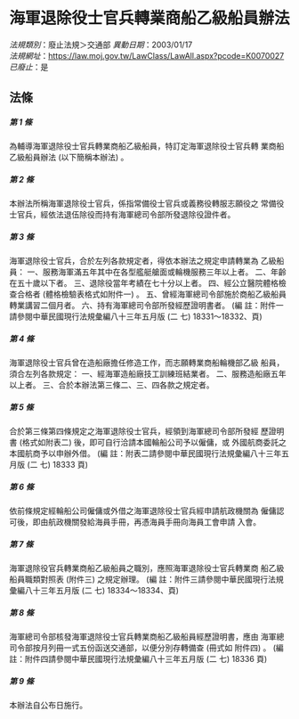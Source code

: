 # 海軍退除役士官兵轉業商船乙級船員辦法

*法規類別*：廢止法規＞交通部
*異動日期*：2003/01/17  
*法規網址*：https://law.moj.gov.tw/LawClass/LawAll.aspx?pcode=K0070027
*已廢止*：是


## 法條
##### 第 1 條
為輔導海軍退除役士官兵轉業商船乙級船員，特訂定海軍退除役士官兵轉
業商船乙級船員辦法 (以下簡稱本辦法) 。

##### 第 2 條
本辦法所稱海軍退除役士官兵，係指常備役士官兵或義務役轉服志願役之
常備役士官兵，經依法退伍除役而持有海軍總司令部所發退除役證件者。

##### 第 3 條
海軍退除役士官兵，合於左列各款規定者，得依本辦法之規定申請轉業為
乙級船員：
一、服務海軍滿五年其中在各型艦艇艙面或輪機服務三年以上者。
二、年齡在五十歲以下者。
三、退除役當年考績在七十分以上者。
四、經公立醫院體格檢查合格者 (體格檢驗表格式如附件一) 。
五、曾經海軍總司令部施於商船乙級船員轉業講習二個月者。
六、持有海軍總司令部所發經歷證明書者。
 (編      註：附件一請參閱中華民國現行法規彙編八十三年五月版 (二
七) 18331～18332、頁)


##### 第 4 條
海軍退除役士官兵曾在造船廠擔任修造工作，而志願轉業商船輪機部乙級
船員，須合左列各款規定：
一、經海軍造船廠技工訓練班結業者。
二、服務造船廠五年以上者。
三、合於本辦法第三條二、三、四各款之規定者。


##### 第 5 條
合於第三條第四條規定之海軍退除役士官兵，經領到海軍總司令部所發經
歷證明書 (格式如附表二) 後，即可自行洽請本國輪船公司予以僱傭，或
外國航商委託之本國航商予以申辦外借。
 (編      註：附表二請參閱中華民國現行法規彙編八十三年五月版 (二
七) 18333 頁)

##### 第 6 條
依前條規定經輪船公司僱傭或外借之海軍退除役士官兵經申請航政機關為
僱傭認可後，即由航政機關發給海員手冊，再憑海員手冊向海員工會申請
入會。

##### 第 7 條
海軍退除役官兵轉業商船乙級船員之職別，應照海軍退除役士官兵轉業商
船乙級船員職類對照表 (附件三) 之規定辦理。
 (編      註：附件三請參閱中華民國現行法規彙編八十三年五月版 (二
七) 18334～18334、頁)


##### 第 8 條
海軍總司令部核發海軍退除役士官兵轉業商船乙級船員經歷證明書，應由
海軍總司令部按月列冊一式五份函送交通部，以便分別存轉備查 (冊式如
附件四) 。
 (編      註：附件四請參閱中華民國現行法規彙編八十三年五月版 (二
七) 18336 頁)

##### 第 9 條
本辦法自公布日施行。


